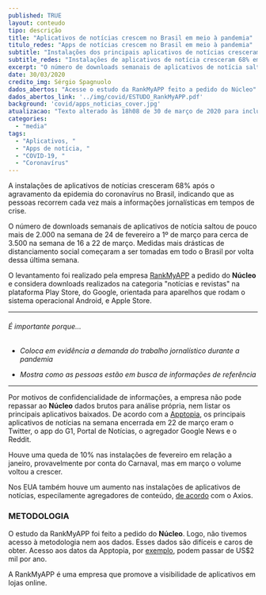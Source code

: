 ```yaml
---
published: TRUE
layout: conteudo
tipo: descrição
title: "Aplicativos de notícias crescem no Brasil em meio à pandemia"
titulo_redes: "Apps de notícias crescem no Brasil em meio à pandemia"
subtitle: "Instalações dos principais aplicativos de notícias cresceram 68% do começo de março até dia 22, de acordo com levantamento da RankMyAPP feito para o Núcleo."
subtitle_redes: "Instalações de aplicativos de notícia cresceram 68% em relação ao começo de março."
excerpt: "O número de downloads semanais de aplicativos de notícia saltou de pouco mais de 2.000 na semana de 24 de fevereiro a 1º de março para cerca de 3.500 na semana de 16 a 22 de março. Medidas mais drásticas de distanciamento social começaram a ser tomadas em todo o Brasil por volta dessa última semana."
date: 30/03/2020
credito_img: Sérgio Spagnuolo
dados_abertos: "Acesse o estudo da RankMyAPP feito a pedido do Núcleo"
dados_abertos_link: '../img/covid/ESTUDO_RankMyAPP.pdf'
background: 'covid/apps_noticias_cover.jpg'
atualizacao: "Texto alterado às 18h08 de 30 de março de 2020 para incluir informação no terceiro parágrafo, relativa à Apple Store."
categories:
  - "media"
tags:
  - "Aplicativos, "
  - "Apps de notícia, "
  - "COVID-19, "
  - "Coronavírus"
---
```


A instalações de aplicativos de notícias cresceram 68% após o agravamento da epidemia do coronavírus no Brasil, indicando que as pessoas recorrem cada vez mais a informações jornalísticas em tempos de crise.

O número de downloads semanais de aplicativos de notícia saltou de pouco mais de 2.000 na semana de 24 de fevereiro a 1º de março para cerca de 3.500 na semana de 16 a 22 de março. Medidas mais drásticas de distanciamento social começaram a ser tomadas em todo o Brasil por volta dessa última semana.

O levantamento foi realizado pela empresa [RankMyAPP](https://www.rankmyapp.com/pt-br/) a pedido do **Núcleo** e considera downloads realizados na categoria "notícias e revistas" na plataforma Play Store, do Google, orientada para aparelhos que rodam o sistema operacional Android, e Apple Store.


---

###### É importante porque...

- *Coloca em evidência a demanda do trabalho jornalístico durante a pandemia*

- *Mostra como as pessoas estão em busca de informações de referência*

---

Por motivos de confidencialidade de informações, a empresa não pode repassar ao **Núcleo** dados brutos para análise própria, nem listar os principais aplicativos baixados. De acordo com a [Apptopia](https://apptopia.com/store-insights/top-charts/google-play/news-magazines/brazil?date=2020-03-22), os principais aplicativos de notícias na semana encerrada em 22 de março eram o Twitter, o app do G1, Portal de Notícias, o agregador Google News e o Reddit.

Houve uma queda de 10% nas instalações de fevereiro em relação a janeiro, provavelmente por conta do Carnaval, mas em março o volume voltou a crescer.

Nos EUA também houve um aumento nas instalações de aplicativos de notícias, especilamente agregadores de conteúdo, [de acordo](https://www.axios.com/newsletters/axios-media-trends-b644854d-8230-4758-bd56-e493913cd9b7.html) com o Axios.


### METODOLOGIA

O estudo da RankMyAPP foi feito a pedido do **Núcleo**. Logo, não tivemos acesso à metodologia nem aos dados. Esses dados são difíceis e caros de obter. Acesso aos datos da Apptopia, por [exemplo](https://apptopia.com/pricing), podem passar de US$2 mil por ano.

A RankMyAPP é uma empresa que promove a visibilidade de aplicativos em lojas online.
